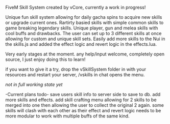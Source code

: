 FiveM Skill System created by vCore, 
currently a work in progress!

Unique fun skill system allowing for daily gacha spins to acquire new skills or upgrade current ones.
Rartirty basied skills with simple common skills to game breaking legendary skills.
Unique player, gun and melea skills with cool buffs and drawbacks.
The user can set up to 3 different skills at once allowing for custom and unique skill sets. 
Easily add more skills to the Nui in the skills.js and added the effect logic and revert logic in the effects.lua.

Very early stages at the moment. any help/input welcome, completely open source, I just enjoy doing this to learn!

if you want to give it a try, drop the vSkillSystem folder in with your resources and restart your server, /vskills in chat opens the menu. 

*not in full working state yet*



-Current plans todo-
save users skill info to server side to save to db. 
add more skills and effects.
add skill crafting menu allowing for 2 skills to be merged into one then allowing the user to collect the original 2 again.
some skills will clash with each other as their effect and revert logic needs to be more modular to work with multiple buffs of the same kind. 